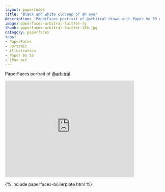 ```yaml
---
layout: paperfaces
title: "Black and white closeup of an eye"
description: "PaperFaces portrait of @arbitral drawn with Paper by 53 on an iPad."
image: paperfaces-arbitral-twitter-lg
thumb: paperfaces-arbitral-twitter-150.jpg
category: paperfaces
tags: 
- PaperFaces
- portrait
- illustration
- Paper by 53
- iPad art
---
```


PaperFaces portrait of [@arbitral](http://twitter.com/arbitral).

<iframe width="420" height="315" src="http://www.youtube.com/embed/1VpNH3EQUg8" frameborder="0"> </iframe>

{% include paperfaces-boilerplate.html %}